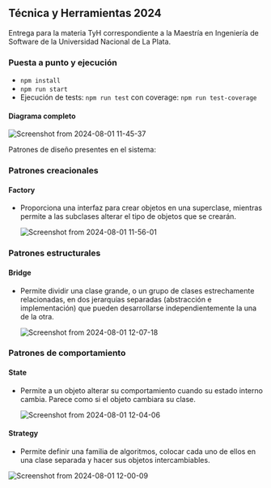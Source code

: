 ## Técnica y Herramientas 2024

Entrega para la materia TyH correspondiente a la Maestría en Ingeniería de Software de la Universidad Nacional de La Plata.

### Puesta a punto y ejecución

- ```npm install```
- ```npm run start```
- Ejecución de tests: ```npm run test``` con coverage: ```npm run test-coverage```

#### Diagrama completo

![Screenshot from 2024-08-01 11-45-37](https://github.com/user-attachments/assets/bae61598-3e01-4179-9ff8-ad28dbe8e5d2)

Patrones de diseño presentes en el sistema:

### Patrones creacionales

#### Factory

- Proporciona una interfaz para crear objetos en una superclase, mientras permite a las subclases alterar el tipo de objetos que se crearán.

  ![Screenshot from 2024-08-01 11-56-01](https://github.com/user-attachments/assets/e785d281-5d8e-4643-b25b-1ca4d013829d)

### Patrones estructurales

#### Bridge

- Permite dividir una clase grande, o un grupo de clases estrechamente relacionadas, en dos jerarquías separadas (abstracción e implementación) que pueden desarrollarse independientemente la una de la otra.

  ![Screenshot from 2024-08-01 12-07-18](https://github.com/user-attachments/assets/df2836a3-15cd-4af2-8151-c16ca78917d6)

### Patrones de comportamiento

#### State

- Permite a un objeto alterar su comportamiento cuando su estado interno cambia. Parece como si el objeto cambiara su clase.

  ![Screenshot from 2024-08-01 12-04-06](https://github.com/user-attachments/assets/3fa50859-8609-4d41-be5f-ff476a48eea2)

#### Strategy

- Permite definir una familia de algoritmos, colocar cada uno de ellos en una clase separada y hacer sus objetos intercambiables.
  
![Screenshot from 2024-08-01 12-00-09](https://github.com/user-attachments/assets/4220bc28-b47b-478f-a77a-ce1dbd48365f)

  

